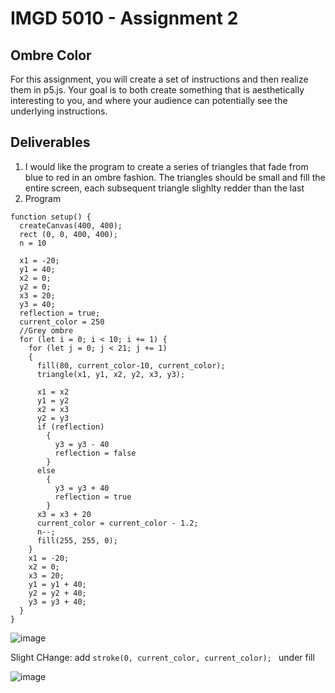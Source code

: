 # IMGD 5010 - Assignment 2
## Ombre Color

For this assignment, you will create a set of instructions and then realize them in p5.js. Your goal is to both create something that is aesthetically interesting to you, and where your audience can potentially see the underlying instructions.

## Deliverables
1. I would like the program to create a series of triangles that fade from blue to red in an ombre fashion. The triangles should be small and fill the entire screen, each subsequent triangle slighlty redder than the last
2. Program
```
function setup() {
  createCanvas(400, 400);
  rect (0, 0, 400, 400);
  n = 10
  
  x1 = -20;
  y1 = 40;
  x2 = 0;
  y2 = 0;
  x3 = 20;
  y3 = 40;
  reflection = true;
  current_color = 250
  //Grey ombre
  for (let i = 0; i < 10; i += 1) { 
    for (let j = 0; j < 21; j += 1) 
    { 
      fill(80, current_color-10, current_color); 
      triangle(x1, y1, x2, y2, x3, y3);
      
      x1 = x2
      y1 = y2
      x2 = x3
      y2 = y3
      if (reflection)
        {
          y3 = y3 - 40
          reflection = false
        }
      else
        {
          y3 = y3 + 40
          reflection = true
        }
      x3 = x3 + 20
      current_color = current_color - 1.2;
      n--;
      fill(255, 255, 0); 
    }
    x1 = -20;
    x2 = 0;
    x3 = 20;
    y1 = y1 + 40;
    y2 = y2 + 40;
    y3 = y3 + 40;
  }
}
```
![image](https://github.com/user-attachments/assets/5094f8d3-906e-40de-8b0d-d99dc7560f1c)


Slight CHange: add ``stroke(0, current_color, current_color); `` under fill

![image](https://github.com/user-attachments/assets/42f593c7-8502-4368-9c56-f6dc0db1fd55)


